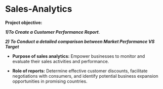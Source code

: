 # Sales-Analytics
 **Project objective:** 
 
   ***1)To Create a  Customer Performance Report***.
   
   ***2) To Conduct a detailed comparison between Market Performance VS Target***

- **Purpose of sales analytics:** Empower businesses to monitor and evaluate their sales activities and performance.

- **Role of reports:** Determine effective customer discounts, facilitate negotiations with consumers, and identify potential business expansion opportunities in promising countries.
